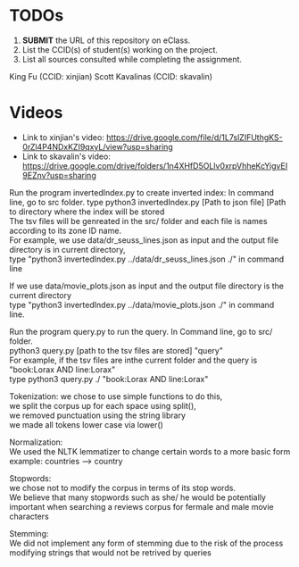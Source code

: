 # TODOs

1. **SUBMIT** the URL of this repository on eClass. 
2. List the CCID(s) of student(s) working on the project.
3. List all sources consulted while completing the assignment.

King Fu (CCID: xinjian) Scott Kavalinas (CCID:  skavalin)

# Videos

* Link to xinjian's video: https://drive.google.com/file/d/1L7slZIFUthgKS-0rZl4P4NDxKZI9qxyL/view?usp=sharing
* Link to skavalin's video: https://drive.google.com/drive/folders/1n4XHfD5OLlv0xrpVhheKcYigvEI9EZnv?usp=sharing


Run the program invertedIndex.py to create inverted index: In command line, go to src folder.
type python3 invertedIndex.py [Path to json file] [Path to directory where the index will be stored</br>
The tsv files will be genreated in the src/ folder and each file is names according to its zone ID name.</br>
For example, we use data/dr_seuss_lines.json as input and the output file directory is in current directory,</br>
type "python3 invertedIndex.py ../data/dr_seuss_lines.json ./" in command line

If we use data/movie_plots.json as input and the output file directory is the current directory</br>
type "python3 invertedIndex.py ../data/movie_plots.json ./" in command line.

Run the program query.py to run the query. In Command line, go to src/ folder.</br>
python3 query.py [path to the tsv files are stored] "query"</br>
For example, if the tsv files are inthe current folder and the query is "book:Lorax AND line:Lorax"</br>
type python3 query.py ./ "book:Lorax AND line:Lorax"

Tokenization: 
we chose to use simple functions to do this,</br>
we split the corpus up for each space using split(),</br>
we removed punctuation using the string library</br>
we made all tokens lower case via lower()

Normalization:</br>
We used the NLTK lemmatizer to change certain words to a more basic form</br>
example: countries --> country

Stopwords:</br>
we chose not to modify the corpus in terms of its stop words.</br>
We believe that many stopwords such as she/ he would be potentially important when searching a reviews corpus for fermale and male movie characters

Stemming:</br>
We did not implement any form of stemming due to the risk of the process modifying strings that would not be retrived by queries

